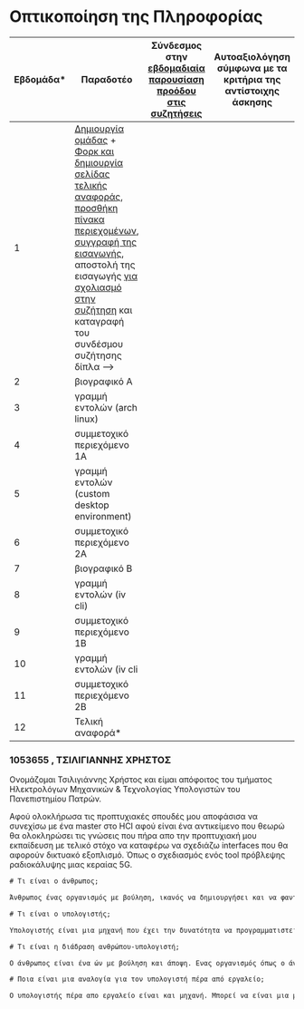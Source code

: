 # Οπτικοποίηση της Πληροφορίας

| Εβδομάδα* | Παραδοτέο | Σύνδεσμος στην [εβδομαδιαία παρουσίαση προόδου στις συζητήσεις](https://github.com/upatras-hci/iv/discussions/categories/show-and-tell) | Αυτοαξιολόγηση σύμφωνα με τα κριτήρια της αντίστοιχης άσκησης |
| --- | --- | --- | --- |
| 1 | [Δημιουργία ομάδας](https://epidrome.github.io/teaching/team/) + [Φορκ και δημιουργία σελίδας τελικής αναφοράς](https://epidrome.github.io/teaching/guide/), [προσθήκη πίνακα περιεχομένων](https://raw.githubusercontent.com/upatras-hci/iv/master/README.md), [συγγραφή της εισαγωγής](https://epidrome.github.io/teaching/intro/), αποστολή της εισαγωγής [για σχολιασμό στην συζήτηση](https://github.com/upatras-hci/iv/discussions/categories/show-and-tell) και καταγραφή του συνδέσμου συζήτησης δίπλα --> | | |
| 2 | βιογραφικό Α | | |
| 3 | γραμμή εντολών (arch linux) | | |
| 4 | συμμετοχικό περιεχόμενο 1A | | |
| 5 | γραμμή εντολών (custom desktop environment) | | |
| 6 | συμμετοχικό περιεχόμενο 2Α | | |
| 7 | βιογραφικό Β | | |
| 8 | γραμμή εντολών (iv cli) | | |
| 9 | συμμετοχικό περιεχόμενο 1Β | | |
| 10 | γραμμή εντολών (iv cli | | |
| 11 | συμμετοχικό περιεχόμενο 2Β | | |
| 12 | Τελική αναφορά* | | |

### 1053655 , ΤΣΙΛΙΓΙΑΝΝΗΣ ΧΡΗΣΤΟΣ

Ονομάζομαι Τσιλιγιάννης Χρήστος και είμαι απόφοιτος του τμήματος Ηλεκτρολόγων Μηχανικών & Τεχνολογίας Υπολογιστών του Πανεπιστημίου Πατρών.

Αφού ολοκλήρωσα τις προπτυχιακές σπουδές μου αποφάσισα να συνεχίσω με ένα master στο HCI αφού είναι ένα αντικείμενο που θεωρώ θα ολοκληρώσει τις γνώσεις που πήρα απο την προπτυχιακή μου εκπαίδευση με τελικό στόχο να καταφέρω να σχεδιάζω interfaces που θα αφορούν δικτυακό εξοπλισμό. Όπως ο σχεδιασμός ενός tool πρόβλεψης ραδιοκάλυψης μιας κεραίας 5G.


```diff
# Τι είναι ο άνθρωπος;

Άνθρωπος ένας οργανισμός με βούληση, ικανός να δημιουργήσει και να φανταστεί ότι επιθυμεί. Στην αλλήλεπίδραση ανθρώπου - υπολογιστή μελετάμε τον άνθρωπο σε όλες του τις διαστάσεις με σκοπό να κάνουμε την αλληλεπίδραση του με την μηχανή πιο φυσική και εύκολη.

```

```diff
# Τι είναι ο υπολογιστής;

Υπολογιστής είναι μια μηχανή που έχει την δυνατότητα να προγραμματιστεί με τελικό στόχο να εξυπηρετεί τον άνθρωπο. Ο υπολογιστής ενώ δημιουργήθηκε αρχικά για την αξιοποίηση της πληροφορίας, σήμερα κατέχει έναν πολύ σημαντικό ρόλο στην καθημερινότητα μας και τον καθιστά αγαθό ανάγκης για πολλούς! Οι περισσότεροι άνθρωποι σήμερα βιοπορίζονται απο αυτήν την μηχανή που κάποτε φτιάχτηκε για εξαιρετικές περιπτώσεις.

```
```diff
# Τι είναι η διάδραση ανθρώπου-υπολογιστή;

Ο άνθρωπος είναι ένα ών με βούληση και άποψη. Ενας οργανισμός όπως ο άνθρωπος αλληλεπιδρά με έναν υπολογιστή με τελικό στόχο την λήψη πληροφορίας ή την δημιουργία. Ο τελικός στόχος όμως είναι μόνο ο προορισμός στο ταξίδι της διάδρασης, έτσι λοιπόν ο άνθρωπος αλληλεπιδρά με τον υπολογιστή είτε εισάγωντας πληροφορία για να λάβει κάποια άλλη είτε εξάγωντας πληροφορία απο τον ίδιο τον υπολογιστή. Η διαδικασία αυτή ονομάζεται διάδραση.

```
```diff
# Ποια είναι μια αναλογία για τον υπολογιστή πέρα από εργαλείο;

Ο υπολογιστής πέρα απο εργαλείο είναι και μηχανή. Μπορεί να είναι μια μηχανή ρομποτ, ή μια μηχανή που κάνει μια συγκεκριμένη διεργασία. Επίσης ο υπολογιστής μπορεί να παίξει τον ρόλο του ανθρώπου σε κάποιες εργασίες. Με την βοήθεια της τεχνητής νοημοσύνης μπορούν να γίνουν πολλά που ακόμα και σήμερα ο δημιουργός του - άνθρωπος δεν έχει φανταστεί!

